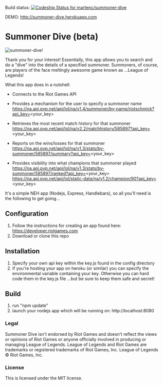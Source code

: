 Build status: 
[ ![Codeship Status for martenc/summoner-dive](https://codeship.com/projects/2b5f4f60-b66b-0132-677e-364f89ca8665/status?branch=master)](https://codeship.com/projects/71032)

DEMO:  http://summoner-dive.herokuapp.com


# Summoner Dive (beta)

![summoner-dive!](http://cdn.leagueoflegends.com/game-info/1.1.9/images/content/gi-champions.jpg)


Thank you for your interest! Essentially, this app allows you to search and do a "dive" into the details of a specified summoner. Summoners, of course, are players of the face meltingly awesome game known as ...League of Legends! 


What this app does in a nutshell:
- Connects to the Riot Games API
- Provides a mechanism for the user to specify a summoner name
https://na.api.pvp.net/api/lol/na/v1.4/summoner/by-name/riotschmick?api_key=<your_key>

- Retrieves the most recent match history for that summoner
https://na.api.pvp.net/api/lol/na/v2.2/matchhistory/585897?api_key=<your_key>

- Reports on the wins/losses for that summoner
https://na.api.pvp.net/api/lol/na/v1.3/stats/by-summoner/585897/summary?api_key=<your_key>

- Provides visibility into what champions that summoner played
https://na.api.pvp.net/api/lol/na/v1.3/stats/by-summoner/585897/ranked?api_key=<your_key>
https://na.api.pvp.net/api/lol/static-data/na/v1.2/champion/90?api_key=<your_key>



It's a simple NEH app (Nodejs, Express, Handlebars), so all you'll need is the following to get going...


## Configuration

1. Follow the instructions for creating an app found here:  https://developer.riotgames.com
2. Download or clone this repo


## Installation

1. Specify your own api key within the key.js found in the config directory
2. If you're hosting your app on heroku (or similar) you can specify the environmental variable containing your key. Otherwise you can hard code them in the key.js file ...but be sure to keep them safe and secret!


## Build

1. run "npm update"
2. launch your nodejs app which will be running on: http://localhost:8080


### Legal

Summoner Dive isn't endorsed by Riot Games and doesn't reflect the views or opinions of Riot Games or anyone officially involved in producing or managing League of Legends. League of Legends and Riot Games are trademarks or registered trademarks of Riot Games, Inc. League of Legends © Riot Games, Inc.


### License
This is licensed under the MIT license.
